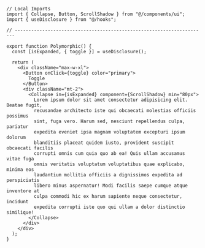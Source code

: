 ﻿```tsx
// Local Imports
import { Collapse, Button, ScrollShadow } from "@/components/ui";
import { useDisclosure } from "@/hooks";

// ----------------------------------------------------------------------

export function Polymorphic() {
  const [isExpanded, { toggle }] = useDisclosure();

  return (
    <div className="max-w-xl">
      <Button onClick={toggle} color="primary">
        Toggle
      </Button>
      <div className="mt-2">
        <Collapse in={isExpanded} component={ScrollShadow} min="80px">
          Lorem ipsum dolor sit amet consectetur adipisicing elit. Beatae fugit,
          recusandae architecto iste qui obcaecati molestias officiis possimus
          sint, fuga vero. Harum sed, nesciunt repellendus culpa, pariatur
          expedita eveniet ipsa magnam voluptatem excepturi ipsum dolorum
          blanditiis placeat quidem iusto, provident suscipit obcaecati facilis
          corrupti omnis cum quia quo ab ea! Quis ullam accusamus vitae fuga
          omnis veritatis voluptatum voluptatibus quae explicabo, minima eos
          laudantium mollitia officiis a dignissimos expedita ad perspiciatis
          libero minus aspernatur! Modi facilis saepe cumque atque inventore at
          culpa commodi hic ex harum sapiente neque consectetur, incidunt
          expedita corrupti iste quo qui ullam a dolor distinctio similique!
        </Collapse>
      </div>
    </div>
  );
}

```
